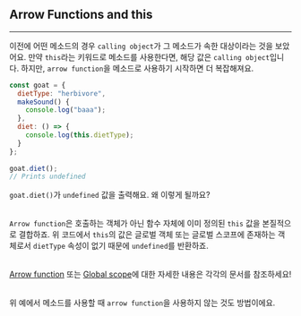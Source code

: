 ## Arrow Functions and this
---
이전에 어떤 메소드의 경우 `calling object`가 그 메소드가 속한 대상이라는 것을 보았어요. 만약 `this`라는 키워드로 메소드를 사용한다면, 해당 값은 `calling object`입니다. 하지만, `arrow function`을 메소드로 사용하기 시작하면 더 복잡해져요.

```javascript
const goat = {
  dietType: "herbivore",
  makeSound() {
    console.log("baaa");
  },
  diet: () => {
    console.log(this.dietType);
  }
};
 
goat.diet();
// Prints undefined
```

`goat.diet()`가 `undefined` 값을 출력해요. 왜 이렇게 될까요?
<br>
<br>

`Arrow function`은 호출하는 객체가 아닌 함수 자체에 이미 정의된 `this` 값을 본질적으로 결합하죠. 위 코드에서 `this`의 값은 글로벌 객체 또는 글로벌 스코프에 존재하는 객체로서 `dietType` 속성이 없기 때문에 `undefined`를 반환하죠.
<br>
<br>

[Arrow function](https://developer.mozilla.org/en-US/docs/Web/JavaScript/Reference/Functions/Arrow_functions) 또는 [Global scope](https://developer.mozilla.org/en-US/docs/Glossary/Global_object)에 대한 자세한 내용은 각각의 문서를 참조하세요!
<br>
<br>

위 예에서 메소드를 사용할 때 `arrow function`을 사용하지 않는 것도 방법이에요.